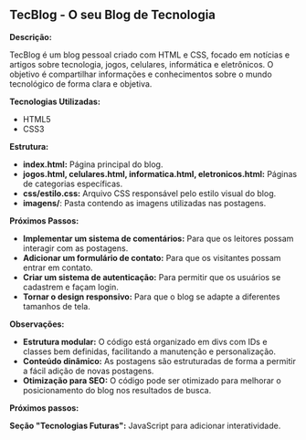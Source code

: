 ## TecBlog - O seu Blog de Tecnologia

**Descrição:**

TecBlog é um blog pessoal criado com HTML e CSS, focado em notícias e artigos sobre tecnologia, jogos, celulares, informática e eletrônicos. O objetivo é compartilhar informações e conhecimentos sobre o mundo tecnológico de forma clara e objetiva.

**Tecnologias Utilizadas:**

* HTML5
* CSS3

**Estrutura:**

* **index.html:** Página principal do blog.
* **jogos.html, celulares.html, informatica.html, eletronicos.html:** Páginas de categorias específicas.
* **css/estilo.css:** Arquivo CSS responsável pelo estilo visual do blog.
* **imagens/**: Pasta contendo as imagens utilizadas nas postagens.


**Próximos Passos:**

* **Implementar um sistema de comentários:** Para que os leitores possam interagir com as postagens.
* **Adicionar um formulário de contato:** Para que os visitantes possam entrar em contato.
* **Criar um sistema de autenticação:** Para permitir que os usuários se cadastrem e façam login.
* **Tornar o design responsivo:** Para que o blog se adapte a diferentes tamanhos de tela.

**Observações:**

* **Estrutura modular:** O código está organizado em divs com IDs e classes bem definidas, facilitando a manutenção e personalização.
* **Conteúdo dinâmico:** As postagens são estruturadas de forma a permitir a fácil adição de novas postagens.
* **Otimização para SEO:** O código pode ser otimizado para melhorar o posicionamento do blog nos resultados de busca.

**Próximos passos:**

**Seção "Tecnologias Futuras":** JavaScript para adicionar interatividade.

